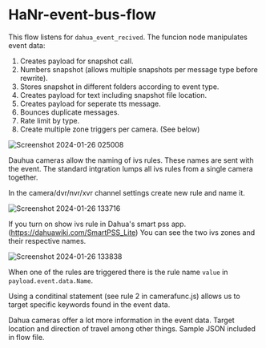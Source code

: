 # HaNr-event-bus-flow

This flow listens for `dahua_event_recived`. The funcion node manipulates event data:

1. Creates payload for snapshot call.
2. Numbers snapshot (allows multiple snapshots per message type before rewrite).
3. Stores snapshot in different folders according to event type.
4. Creates payload for text including snapshot file location.
5. Creates payload for seperate tts message.
6. Bounces duplicate messages.
7. Rate limit by type.
8. Create multiple zone triggers per camera. (See below)

![Screenshot 2024-01-26 025008](https://github.com/Mikefila/HaNr-event-bus-flow/assets/74340408/985907b3-b5df-4988-80ed-6bd070e30632)

Dauhua cameras allow the naming of ivs rules. These names are sent with the event. The standard intgration lumps all ivs rules from a single camera together. 

In the camera/dvr/nvr/xvr channel settings create new rule and name it.

![Screenshot 2024-01-26 133716](https://github.com/Mikefila/HaNr-event-bus-flow/assets/74340408/375e07a0-7ea6-4e02-8cdc-3d0c82aef6df)


If you turn on show ivs rule in Dahua's smart pss app. (https://dahuawiki.com/SmartPSS_Lite) You can see the two ivs zones and their respective names.

![Screenshot 2024-01-26 133838](https://github.com/Mikefila/HaNr-event-bus-flow/assets/74340408/5a737624-4fb3-4f27-8c52-726521eb12b1)

When one of the rules are triggered there is the rule name `value` in `payload.event.data.Name`.

Using a conditinal statement (see rule 2 in camerafunc.js) allows us to target specific keywords found in the event data.

Dahua cameras offer a lot more information in the event data. Target location and direction of travel among other things. Sample JSON included in flow file.
